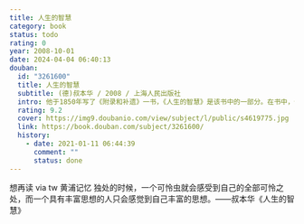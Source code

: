 ```yaml
---
title: 人生的智慧
category: book
status: todo
rating: 0
year: 2008-10-01
date: 2024-04-04 06:40:13
douban:
  id: "3261600"
  title: 人生的智慧
  subtitle: (德)叔本华 / 2008 / 上海人民出版社
  intro: 他于1850年写了《附录和补遗》一书，《人生的智慧》是该书中的一部分。在书中，他以优雅的文体，格言式的笔触阐述了自己对人生的看法。《人生的智慧》使沉寂多年的叔本华在晚年一举成名。我社出版的这本全译本是我国第一个根据德文版译出的中文本。这本书讨论的事情与我们的世俗生活至为接近，诸如健康、财富、名声、荣誉、养生和待人接物所应遵守的原则等。正如叔本华所说的，在这本书里他尽量以世俗、实用的角度考虑问题。因此，这本书尤其适合大众阅读。虽然叔氏尽量放弃了居高俯临的审视角度，但关于错综复杂并因此众说纷纭的世俗人情的话题，经过这位思想大师一贯深刻而因此透彻的讨论之后，变得清晰简明，话题也几已穷尽矣。
  rating: 9.2
  cover: https://img9.doubanio.com/view/subject/l/public/s4619775.jpg
  link: https://book.douban.com/subject/3261600/
  history:
    - date: 2021-01-11 06:44:39
      comment: ""
      status: done
---
```


想再读 via tw 黄浦记忆 独处的时候，一个可怜虫就会感受到自己的全部可怜之处，而一个具有丰富思想的人只会感觉到自己丰富的思想。——叔本华《人生的智慧》